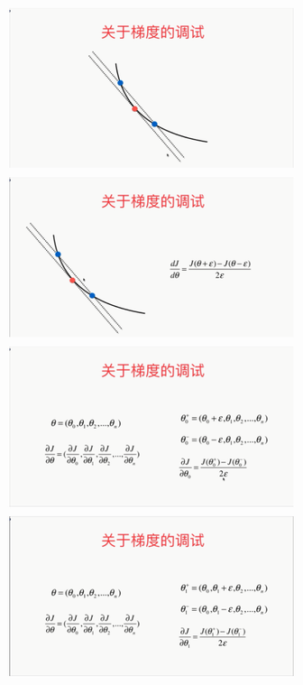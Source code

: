 ![1568620969686](assets/1568620969686.png)

![1568621067901](assets/1568621067901.png)

![1568621271691](assets/1568621271691.png)

![1568621469205](assets/1568621469205.png)

